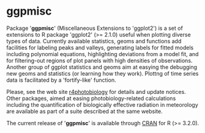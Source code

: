 # ggpmisc

Package '**ggpmisc**' (Miscellaneous Extensions to 'ggplot2') is a set of
extensions to R package 'ggplot2' (>= 2.1.0) useful when plotting diverse types
of data.  Currently available statistics, geoms and functions add facilities for
labeling peaks and valleys, generating labels for fitted models including
polynomial equations, highlighting deviations from a model fit, and for
filtering-out regions of plot panels with high densities of observations. 
Another group of ggplot statistics and geoms aim at easying the debugging new
geoms and statistics (or learning how they work). Plottng of time series data is
facilitated by a 'fortify-like' function.

Please, see the web site [r4photobiology](http://www.r4photobiology.info) for
details and update notices. Other packages, aimed at easing photobiology-related
calculations including the quantification of biologically effective radiation in
meteorology are available as part of a suite described at the same website.

The current release of '__ggpmisc__' is available through [CRAN](https://cran.r-project.org/package=ggpmisc) 
for R (>= 3.2.0).

